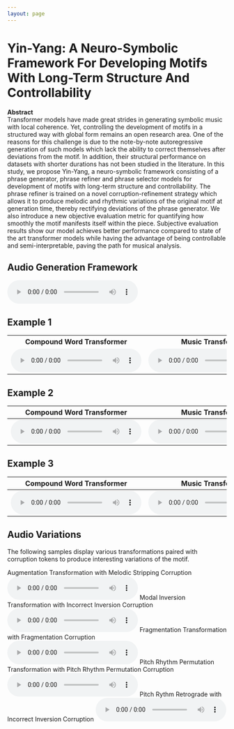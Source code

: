 ```yaml
---
layout: page
---
```


# Yin-Yang: A Neuro-Symbolic Framework For Developing Motifs With Long-Term Structure And Controllability

**Abstract**  
Transformer models have made great strides in generating symbolic music with local coherence. Yet, controlling the development of motifs in a structured way with global form remains an open research area. One of the reasons for this challenge is due to the note-by-note autoregressive generation of such models which lack the ability to correct themselves after deviations from the motif. In addition, their structural performance on datasets with shorter durations has not been studied in the literature. In this study, we propose Yin-Yang, a neuro-symbolic framework consisting of a phrase generator, phrase refiner and phrase selector models for development of motifs with long-term structure and controllability. The phrase refiner is trained on a novel corruption-refinement strategy which allows it to produce melodic and rhythmic variations of the original motif at generation time, thereby rectifying deviations of the phrase generator. We also introduce a new objective evaluation metric for quantifying how smoothly the motif manifests itself within the piece. Subjective evaluation results show our model achieves better performance compared to state of the art transformer models while having the advantage of being controllable and semi-interpretable, paving the path for musical analysis.




## Audio Generation Framework

<audio src="Audio_Generation_Framework/YY_Generation_Framework.mp3" controls ></audio>

## Example 1

<!-- Compound Word Transformer
<audio src="Audio_Type_1/NLB150927_01_CP.mp3" controls ></audio>
Music Transformer
<audio src="Audio_Type_1/NLB150927_01_MT.mp3" controls ></audio>
YinYang
<audio src="Audio_Type_1/NLB150927_01_YY.mp3" controls ></audio>
YinYang Ablated
<audio src="Audio_Type_1/NLB150927_01_YYA.mp3" controls ></audio> -->

<!-- | Compound Word Transformer | Music Transformer | YinYang | YinYang Ablated |
|--------------------------|-------------------|---------|-----------------|
| <audio src="Audio_Type_1/NLB150927_01_CP.mp3" controls ></audio> | <audio src="Audio_Type_1/NLB150927_01_MT.mp3" controls ></audio> | <audio src="Audio_Type_1/NLB150927_01_YY.mp3" controls ></audio> | <audio src="Audio_Type_1/NLB150927_01_YYA.mp3" controls ></audio> | -->

<!-- Adjust the width of the table -->
<table style="width: 100%;">
    <tr>
        <th style="width: 25%;">Compound Word Transformer</th>
        <th style="width: 25%;">Music Transformer</th>
        <th style="width: 25%;">YinYang</th>
        <th style="width: 25%;">YinYang Ablated</th>
    </tr>
    <tr>
        <td><audio src="Audio_Type_1/NLB150927_01_CP.mp3" controls ></audio></td>
        <td><audio src="Audio_Type_1/NLB150927_01_MT.mp3" controls ></audio></td>
        <td><audio src="Audio_Type_1/NLB150927_01_YY.mp3" controls ></audio></td>
        <td><audio src="Audio_Type_1/NLB150927_01_YYA.mp3" controls ></audio></td>
    </tr>
</table>


## Example 2

<!-- Compound Word Transformer
<audio src="Audio_Type_2/NLB075093_01_CP.mp3" controls ></audio>
Music Transformer
<audio src="Audio_Type_2/NLB075093_01_MT.mp3" controls ></audio>
YinYang
<audio src="Audio_Type_2/NLB075093_01_YY.mp3" controls ></audio>
YinYang Ablated
<audio src="Audio_Type_2/NLB075093_01_YYA.mp3" controls ></audio> -->

| Compound Word Transformer | Music Transformer | YinYang | YinYang Ablated |
|--------------------------|-------------------|---------|-----------------|
| <audio src="Audio_Type_2/NLB075093_01_CP.mp3" controls ></audio> | <audio src="Audio_Type_2/NLB075093_01_MT.mp3" controls ></audio> | <audio src="Audio_Type_2/NLB075093_01_YY.mp3" controls ></audio> | <audio src="Audio_Type_2/NLB075093_01_YYA.mp3" controls ></audio> |

## Example 3

<!-- Compound Word Transformer
<audio src="Audio_Type_3/tirol12_CP.mp3" controls ></audio>
Music Transformer
<audio src="Audio_Type_3/tirol12_MT.mp3" controls ></audio>
YinYang
<audio src="Audio_Type_3/tirol12_YY.mp3" controls ></audio>
YinYang Ablated
<audio src="Audio_Type_3/tirol12_YYA.mp3" controls ></audio> -->

| Compound Word Transformer | Music Transformer | YinYang | YinYang Ablated |
|--------------------------|-------------------|---------|-----------------|
| <audio src="Audio_Type_3/tirol12_CP.mp3" controls ></audio> | <audio src="Audio_Type_3/tirol12_MT.mp3" controls ></audio> | <audio src="Audio_Type_3/tirol12_YY.mp3" controls ></audio> | <audio src="Audio_Type_3/tirol12_YYA.mp3" controls ></audio> |

## Audio Variations
The following samples display various transformations paired with corruption tokens to produce interesting variations of the motif.

Augmentation Transformation with Melodic Stripping Corruption
<audio src="Audio_Variations/han1006_mono_expand_melody_combined.mp3" controls ></audio>
Modal Inversion Transformation with Incorrect Inversion Corruption
<audio src="Audio_Variations/han1006_mono_invert_melody_strict_combined.mp3" controls ></audio>
Fragmentation Transformation with Fragmentation Corruption
<audio src="Audio_Variations/han1006_mono_fragmentation_combined.mp3" controls ></audio>
Pitch Rhythm Permutation Transformation with Pitch Rhythm Permutation Corruption
<audio src="Audio_Variations/han1006_mono_permute_melody_pitch_rhythm_combined.mp3" controls ></audio>
Pitch Rythm Retrograde with Incorrect Inversion Corruption
<audio src="Audio_Variations/han1006_mono_retrograde_melody_pitch_rhythm_combined.mp3" controls ></audio>


<!-- We finally present some audio samples of separations produced by the system. By cross-referencing the cluster index with the histogram shown above, it is possible to recognize the class of sources characteristic of each cluster. -->


<!-- ### Example 0

Mix
<audio src="audio/4/mix.wav" controls ></audio>
Cluster 3 (Drums)
<audio src="audio/4/3.wav" controls ></audio>
Cluster 5 (Drums)
<audio src="audio/4/5.wav" controls ></audio>
Cluster 6 (Bass/Toms)
<audio src="audio/4/6.wav" controls ></audio>
Cluster 12 (Crash)
<audio src="audio/4/12.wav" controls ></audio>
Cluster 14 (Vocals)
<audio src="audio/4/14.wav" controls ></audio>

### Example 1

Mix
<audio src="audio/5/mix.wav" controls ></audio>
Cluster 3 (Drums)
<audio src="audio/5/3.wav" controls ></audio>
Cluster 5 (Drums)
<audio src="audio/5/5.wav" controls ></audio>
Cluster 6 (Bass/Toms)
<audio src="audio/5/6.wav" controls ></audio>
Cluster 8 (Guitar)
<audio src="audio/5/8.wav" controls ></audio>

### Example 2

Mix
<audio src="audio/3/mix.wav" controls ></audio>
Cluster 3 (Drums)
<audio src="audio/3/3.wav" controls ></audio>
Cluster 5 (Drums)
<audio src="audio/3/5.wav" controls ></audio>
Cluster 10 (Misc)
<audio src="audio/3/10.wav" controls ></audio>
Cluster 14 (Vocals)
<audio src="audio/3/14.wav" controls ></audio>

### Example 3

Mix
<audio src="audio/6/mix.wav" controls ></audio>
Cluster 3 (Drums)
<audio src="audio/6/3.wav" controls ></audio>
Cluster 5 (Drums)
<audio src="audio/6/5.wav" controls ></audio>
Cluster 6 (Bass/Toms)
<audio src="audio/6/6.wav" controls ></audio>
Cluster 12 (Crash)
<audio src="audio/6/12.wav" controls ></audio>
Cluster 14 (Vocals)
<audio src="audio/6/14.wav" controls ></audio>


### Example 4

Mix
<audio src="audio/0/mix.wav" controls ></audio>
Cluster 6 (Bass/Toms)
<audio src="audio/0/6.wav" controls ></audio>
Cluster 8 (Guitar)
<audio src="audio/0/8.wav" controls ></audio>
Cluster 14 (Vocals)
<audio src="audio/0/14.wav" controls ></audio>

### Example 5

Mix
<audio src="audio/1/mix.wav" controls ></audio>
Cluster 3 (Drums)
<audio src="audio/1/3.wav" controls ></audio>
Cluster 5 (Drums)
<audio src="audio/1/5.wav" controls ></audio>
Cluster 8 (Guitar)
<audio src="audio/1/8.wav" controls ></audio>
Cluster 12 (Crash)
<audio src="audio/1/12.wav" controls ></audio>
Cluster 14 (Vocals)
<audio src="audio/1/14.wav" controls ></audio>




 -->
